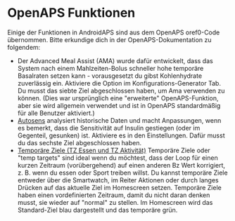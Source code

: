 # OpenAPS Funktionen

Einige der Funktionen in AndroidAPS sind aus dem OpenAPS oref0-Code übernommen. Bitte erkundige dich in der OpenAPS-Dokumentation zu folgendem:

* Der Advanced Meal Assist (AMA) wurde dafür entwickelt, dass das System nach einem Mahlzeiten-Bolus schneller hohe temporäre Basalraten setzen kann - vorausgesetzt du gibst Kohlenhydrate zuverlässig ein. Aktiviere die Option im Konfigurations-Generator Tab. Du musst das siebte Ziel abgeschlossen haben, um Ama verwenden zu können. (Dies war ursprünglich eine "erweiterte" OpenAPS-Funktion, aber sie wird allgemein verwendet und ist in OpenAPS standardmäßig für alle Benutzer aktiviert.)
* [Autosens](http://openaps.readthedocs.io/en/latest/docs/walkthrough/phase-4/advanced-features.html#auto-sensitivity-mode) analysiert historische Daten und macht Anpassungen, wenn es bemerkt, dass die Sensitivität auf Insulin gestiegen (oder im Gegenteil, gesunken) ist. Aktiviere es in den Einstellungen. Dafür musst du das sechste Ziel abgeschlossen haben.
* [Temporäre Ziele (TZ Essen und TZ Aktivität)](http://openaps.readthedocs.io/en/latest/docs/walkthrough/phase-4/advanced-features.html#eating-soon-and-activity-mode-temporary-targets) Temporäre Ziele oder "temp targets" sind ideal wenn du möchtest, dass der Loop für einen kurzen Zeitraum (vorübergehend) auf einen anderen Bz Wert korrigiert, z. B. wenn du essen oder Sport treiben willst. Du kannst temporäre Ziele entweder über die Smartwatch, im Reiter Aktionen oder durch langes Drücken auf das aktuelle Ziel im Homescreen setzen. Temporäre Ziele haben einen vordefinierten Zeitraum, damit du nicht daran denken musst, sie wieder auf "normal" zu stellen. Im Homescreen wird das Standard-Ziel blau dargestellt und das temporäre grün.